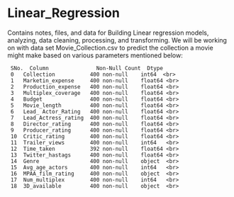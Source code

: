 # Linear_Regression
Contains notes, files, and data for Building Linear regression models, analyzing, data cleaning, processing, and transforming.
We will be working on with data set Movie_Collection.csv to predict the collection a movie might make based on various parameters mentioned below:
~~~
 SNo.  Column               Non-Null Count  Dtype  
 0   Collection           400 non-null    int64  <br>
 1   Marketin_expense     400 non-null    float64 <br>
 2   Production_expense   400 non-null    float64 <br>
 3   Multiplex_coverage   400 non-null    float64 <br>
 4   Budget               400 non-null    float64 <br>
 5   Movie_length         400 non-null    float64 <br>
 6   Lead_ Actor_Rating   400 non-null    float64 <br>
 7   Lead_Actress_rating  400 non-null    float64 <br>
 8   Director_rating      400 non-null    float64 <br>
 9   Producer_rating      400 non-null    float64 <br>
 10  Critic_rating        400 non-null    float64 <br>
 11  Trailer_views        400 non-null    int64   <br>
 12  Time_taken           392 non-null    float64 <br>
 13  Twitter_hastags      400 non-null    float64 <br>
 14  Genre                400 non-null    object  <br>
 15  Avg_age_actors       400 non-null    int64   <br>
 16  MPAA_film_rating     400 non-null    object  <br>
 17  Num_multiplex        400 non-null    int64   <br>
 18  3D_available         400 non-null    object  <br>

~~~


